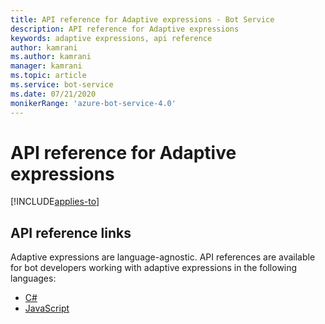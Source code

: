 ```yaml
---
title: API reference for Adaptive expressions - Bot Service
description: API reference for Adaptive expressions
keywords: adaptive expressions, api reference
author: kamrani
ms.author: kamrani
manager: kamrani
ms.topic: article
ms.service: bot-service
ms.date: 07/21/2020
monikerRange: 'azure-bot-service-4.0'
---
```


# API reference for Adaptive expressions

[!INCLUDE[applies-to](../includes/applies-to.md)]

## API reference links

Adaptive expressions are language-agnostic. API references are available for bot developers working with adaptive expressions in the following languages:

- [C#](https://docs.microsoft.com/dotnet/api/adaptiveexpressions)
- [JavaScript](https://docs.microsoft.com/javascript/api/adaptive-expressions)
